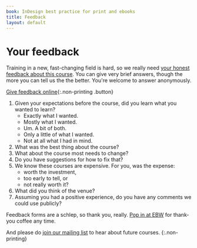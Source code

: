 ```yaml
---
book: InDesign best practice for print and ebooks
title: Feedback
layout: default
---
```


# Your feedback

Training in a new, fast-changing field is hard, so we really need [your honest feedback about this course](http://goo.gl/forms/GW3tfIkXVK). You can give very brief answers, though the more you can tell us the the better. You're welcome to answer anonymously.

[Give feedback online](http://goo.gl/forms/GW3tfIkXVK){:.non-printing .button}

1.	Given your expectations before the course, did you learn what you wanted to learn?
	*	Exactly what I wanted.
	*	Mostly what I wanted.
	*	Um. A bit of both.
	*	Only a little of what I wanted.
	*	Not at all what I had in mind.
2.	What was the best thing about the course?
3.	What about the course most needs to change?
4.	Do you have suggestions for how to fix that?
5.	We know these courses are expensive. For you, was the expense:
	*	worth the investment,
	*	too early to tell, or
	*	not really worth it?
6.	What did you think of the venue?
7.	Assuming you had a positive experience, do you have any comments we could use publicly?

Feedback forms are a schlep, so thank you, really. [Pop in at EBW](http://electricbookworks.com/contact) for thank-you coffee any time.

And please do [join our mailing list](http://eepurl.com/o5e9b) to hear about future courses.
{:.non-printing}
